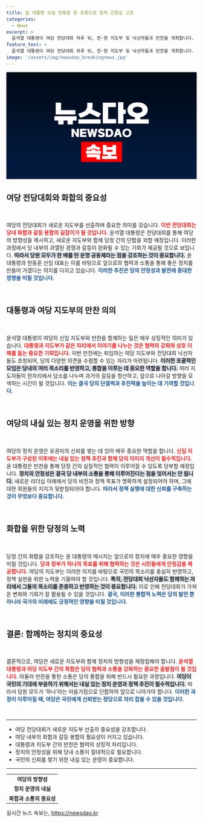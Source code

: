 ```yaml
---
title: 윤 대통령 오늘 한동훈 등 초청으로 정치 긴장감 고조
categories:
  - News
excerpt: >
  윤석열 대통령이 여당 전당대회 하루 뒤, 전·현 지도부 및 낙선자들과 만찬을 개최합니다. 당정 화합과 소통을 강조하며 갈등 봉합을 다짐할 예정! 이 특별한 자리에선 어떤 이야기들이 오갈까요? 클릭해 자세히 알아보세요!
feature_text: >
  윤석열 대통령이 여당 전당대회 하루 뒤, 전·현 지도부 및 낙선자들과 만찬을 개최합니다. 당정 화합과 소통을 강조하며 갈등 봉합을 다짐할 예정! 이 특별한 자리에선 어떤 이야기들이 오갈까요? 클릭해 자세히 알아보세요!
image: '/assets/img/newsdao_breakingnews.jpg'
---
```


<p><img src="/assets/img/newsdao_breakingnews.jpg" alt="koreaapp 속보" /></p>

<h2 data-ke-size="size26">여당 전당대회와 화합의 중요성</h2>

<p data-ke-size="size16">&nbsp;</p>

<p>여당의 전당대회가 새로운 지도부를 선출하며 중요한 의미를 갖습니다. <b><span style="color: #ee2323;">이번 전당대회는 당내 화합과 갈등 봉합의 길잡이가 될 것입니다.</span></b> 윤석열 대통령은 전당대회를 통해 여당의 방향성을 제시하고, 새로운 지도부와 함께 당정 간의 단합을 꾀할 예정입니다. 이러한 과정에서 당 내부의 과열된 경쟁과 갈등이 완화될 수 있는 기회가 제공될 것으로 보입니다. <b><span style="background-color: #21538527;">따라서 당원 모두가 한 배를 탄 운명 공동체라는 점을 강조하는 것이 중요합니다.</span></b> 윤 대통령과 한동훈 신임 대표는 이를 바탕으로 앞으로의 협력과 소통을 통해 좋은 정치를 만들어 가겠다는 의지를 다지고 있습니다. <b><span style="color: #1a5490;">이러한 추진은 당의 안정성과 발전에 중대한 영향을 미칠 것입니다.</span></b></p>

<p data-ke-size="size16">&nbsp;</p>

<h2 data-ke-size="size26">대통령과 여당 지도부의 만찬 의의</h2>

<p data-ke-size="size16">&nbsp;</p>

<p>윤석열 대통령이 여당의 신임 지도부와 만찬을 함께하는 일은 매우 상징적인 의미가 있습니다. <b><span style="color: #ee2323;">대통령과 지도부가 같은 자리에서 이야기를 나누는 것은 협력의 강화와 상호 이해를 돕는 중요한 기회입니다.</span></b> 이번 만찬에는 퇴임하는 여당 지도부와 전당대회 낙선자들도 초청되어, 당의 다양한 의견을 수렴할 수 있는 자리가 마련됩니다. <b><span style="background-color: #21538527;">이러한 포괄적인 모임은 당내의 여러 목소리를 반영하고, 통합을 이루는 데 중요한 역할을 합니다.</span></b> 여러 지도자들이 한자리에서 담소를 나누며 과거의 갈등을 청산하고, 앞으로 나아갈 방향을 모색하는 시간이 될 것입니다. <b><span style="color: #1a5490;">이는 결국 당의 단결력과 추진력을 높이는 데 기여할 것입니다.</span></b></p>

<p data-ke-size="size16">&nbsp;</p>

<h2 data-ke-size="size26">여당의 내실 있는 정치 운영을 위한 방향</h2>

<p data-ke-size="size16">&nbsp;</p>

<p>여당의 정치 운영은 유권자의 신뢰를 쌓는 데 있어 매우 중요한 역할을 합니다. <b><span style="color: #ee2323;">신임 지도부가 구성된 이후에는 내실 있는 정책 추진과 함께 당의 이미지 개선이 필수적입니다.</span></b> 윤 대통령은 만찬을 통해 당정 간의 실질적인 협력이 이루어질 수 있도록 당부할 예정입니다. <b><span style="background-color: #21538527;">정치의 안정성은 결국 당 내부의 소통을 통해 이루어진다는 점을 잊어서는 안 됩니다.</span></b> 새로운 리더십 아래에서 당의 비전과 정책 목표가 명확하게 설정되어야 하며, 그에 대한 회원들의 지지가 뒷받침되어야 합니다. <b><span style="color: #1a5490;">따라서 정책 실행에 대한 신뢰를 구축하는 것이 무엇보다 중요합니다.</span></b></p>

<p data-ke-size="size16">&nbsp;</p>

<h2 data-ke-size="size26">화합을 위한 당정의 노력</h2>

<p data-ke-size="size16">&nbsp;</p>

<p>당정 간의 화합을 강조하는 윤 대통령의 메시지는 앞으로의 정치에 매우 중요한 영향을 미칠 것입니다. <b><span style="color: #ee2323;">당과 정부가 하나의 목표를 위해 협력하는 것은 시민들에게 안정감을 제공합니다.</span></b> 여당의 지도부는 이러한 의지를 바탕으로 국민의 목소리를 충실히 반영하고, 정책 실현을 위한 노력을 기울여야 할 것입니다. <b><span style="background-color: #21538527;">특히, 전당대회 낙선자들도 함께하는 자리에서 그들의 목소리를 존중하고 반영하는 것이 중요합니다.</span></b> 이로 인해 전당대회가 가져온 변화와 기회가 잘 활용될 수 있을 것입니다. <b><span style="color: #1a5490;">결국, 이러한 통합적 노력은 당의 발전 뿐 아니라 국가의 미래에도 긍정적인 영향을 미칠 것입니다.</span></b></p>

<p data-ke-size="size16">&nbsp;</p>

<h2 data-ke-size="size26">결론: 함께하는 정치의 중요성</h2>

<p data-ke-size="size16">&nbsp;</p>

<p>결론적으로, 여당은 새로운 지도부와 함께 정치의 방향성을 재정립해야 합니다. <b><span style="color: #ee2323;">윤석열 대통령과 여당 지도부 간의 화합은 당의 협력과 소통을 강화하는 중요한 출발점이 될 것입니다.</span></b> 아울러 만찬을 통한 소통은 당의 통합을 위해 반드시 필요한 과정입니다. <b><span style="background-color: #21538527;">여당이 국민의 기대에 부응하기 위해서는 내실 있는 정치 운영과 정책 추진이 필수적입니다.</span></b> 따라서 당원 모두가 ‘하나’라는 마음가짐으로 단합하여 앞으로 나아가야 합니다. <b><span style="color: #1a5490;">이러한 과정이 이루어질 때, 여당은 국민에게 신뢰받는 정당으로 자리 잡을 수 있을 것입니다.</span></b></p>

<p data-ke-size="size16">&nbsp;</p>

<hr/>

<ul>
    <li>여당 전당대회가 새로운 지도부 선출의 중요성을 강조합니다.</li>
    <li>여당 내부의 화합과 갈등 봉합의 필요성이 커지고 있습니다.</li>
    <li>대통령과 지도부 간의 만찬은 협력의 상징적 자리입니다.</li>
    <li>정치의 안정성을 위해 당내 소통이 절대적으로 필요합니다.</li>
    <li>국민의 신뢰를 쌓기 위한 내실 있는 운영이 중요합니다.</li>
</ul>

<hr/>

<table>
    <tr>
        <td style="text-align: center; height: 17px;"><b>여당의 방향성</b></td>
    </tr>
    <tr>
        <td style="text-align: center; height: 17px;"><b>정치 운영의 내실</b></td>
    </tr>
    <tr>
        <td style="text-align: center; height: 17px;"><b>화합과 소통의 중요성</b></td>
    </tr>
</table>
실시간 뉴스 속보는, <a href="https://newsdao.kr" rel="dofollow">https://newsdao.kr</a>


